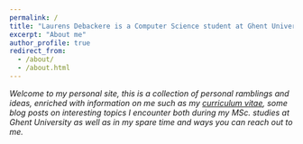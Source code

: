 ```yaml
---
permalink: /
title: "Laurens Debackere is a Computer Science student at Ghent University"
excerpt: "About me"
author_profile: true
redirect_from: 
  - /about/
  - /about.html
---
```


<i>Welcome to my personal site, this is a collection of personal ramblings and ideas, enriched with information on me such as my [curriculum vitae](/cv), some blog posts on interesting topics I encounter both during my MSc. studies at Ghent University as well as in my spare time and ways you can reach out to me.</i>
